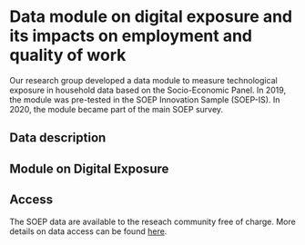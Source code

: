 # Data module on digital exposure and its impacts on employment and quality of work

Our research group developed a data module to measure technological exposure in household data based on the Socio-Economic Panel. In 2019, the module was pre-tested in the SOEP Innovation Sample (SOEP-IS). In 2020, the module became part of the main SOEP survey.

## Data description

## Module on Digital Exposure

## Access

The SOEP data are available to the reseach community free of charge. More details on data access can be found [here](https://www.diw.de/en/diw_01.c.601584.en/data_access.html).
